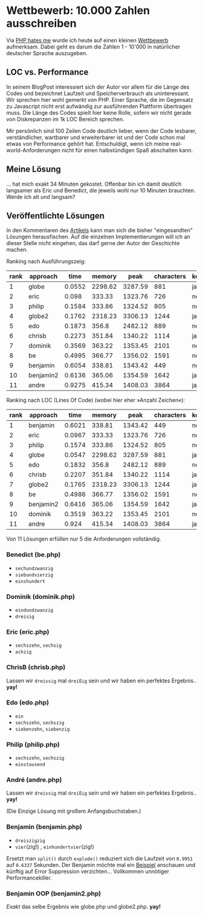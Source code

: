 # Wettbewerb: 10.000 Zahlen ausschreiben

Via [PHP hates me](http://www.phphatesme.com/blog/php/wettbewerb-10-000-zahlen-ausschreiben/) wurde ich heute auf einen kleinen [Wettbewerb](http://www.phpgangsta.de/wettbewerb-10-000-zahlen-ausschreiben) aufmerksam. Dabei geht es darum die Zahlen 1 - 10'000 in natürlicher deutscher Sprache auszugeben.


## LOC vs. Performance

In seinem BlogPost interessiert sich der Autor vor allem für die Länge des Codes und bezeichnet Laufzeit und Speicherverbrauch als uninteressant. Wir sprechen hier wohl gemerkt von PHP. Einer Sprache, die im Gegensatz zu Javascript nicht erst aufwändig zur ausführenden Plattform übertragen muss. Die Länge des Codes spielt hier keine Rolle, sofern wir nicht gerade von Diskrepanzen im 1k LOC Bereich sprechen.

Mir persönlich sind 100 Zeilen Code deutlich lieber, wenn der Code lesbarer, verständlicher, wartbarer und erweiterbarer ist und der Code schon mal etwas von Performance gehört hat. Entschuldigt, wenn ich meine real-world-Anforderungen nicht für einen halbstündigen Spaß abschalten kann.


## Meine Lösung

… hat mich exakt 34 Minuten gekostet. Offenbar bin ich damit deutlich langsamer als Eric und Benedict, die jeweils wohl nur 10 Minuten brauchten. Werde ich alt und langsam? 


## Veröffentlichte Lösungen 

In den Kommentaren des [Artikels](http://www.phpgangsta.de/wettbewerb-10-000-zahlen-ausschreiben) kann man sich die bisher "eingesandten" Lösungen herausfischen. Auf die einzelnen Implementierungen will ich an dieser Stelle nicht eingehen, das darf gerne der Autor der Geschichte machen.

Ranking nach Ausführungszeig:

rank | approach | time | memory | peak | characters | korrekt  
-----|----------|------|--------|------|------------|---------
1 | globe | 0.0552 | 2298.62 | 3287.59 | 881 | ja
2 | eric | 0.098 | 333.33 | 1323.76 | 726 | nein
3 | philip | 0.1584 | 333.86 | 1324.52 | 805 | nein
4 | globe2 | 0.1762 | 2318.23 | 3306.13 | 1244 | ja
5 | edo | 0.1873 | 356.8 | 2482.12 | 889 | nein
6 | chrisb | 0.2273 | 351.84 | 1340.22 | 1114 | ja
7 | dominik | 0.3569 | 363.22 | 1353.45 | 2101 | nein
8 | be | 0.4995 | 366.77 | 1356.02 | 1591 | nein
9 | benjamin | 0.6054 | 338.81 | 1343.42 | 449 | nein
10 | benjamin2 | 0.6136 | 365.06 | 1354.59 | 1642 | ja
11 | andre | 0.9275 | 415.34 | 1408.03 | 3864 | ja

Ranking nach LOC (Lines Of Code) (wobei hier eher »Anzahl Zeichen«):

rank | approach | time | memory | peak | characters | korrekt  
-----|---------|------|--------|------|------------|---------
1 | benjamin | 0.6021 | 338.81 | 1343.42 | 449 | nein
2 | eric | 0.0967 | 333.33 | 1323.76 | 726 | nein
3 | philip | 0.1574 | 333.86 | 1324.52 | 805 | nein
4 | globe | 0.0547 | 2298.62 | 3287.59 | 881 | ja
5 | edo | 0.1832 | 356.8 | 2482.12 | 889 | nein
6 | chrisb | 0.2207 | 351.84 | 1340.22 | 1114 | ja
7 | globe2 | 0.1765 | 2318.23 | 3306.13 | 1244 | ja
8 | be | 0.4986 | 366.77 | 1356.02 | 1591 | nein
9 | benjamin2 | 0.6416 | 365.06 | 1354.59 | 1642 | ja
10 | dominik | 0.3519 | 363.22 | 1353.45 | 2101 | nein
11 | andre | 0.924 | 415.34 | 1408.03 | 3864 | ja

Von 11 Lösungen erfüllen nur 5 die Anforderungen vollständig.

### Benedict (be.php)

* <code>sechundzwanzig</code>
* <code>siebundvierzig</code>
* <code>einshundert</code>

### Dominik (dominik.php)

* <code>eindundzwanzig</code>
* <code>dreisig</code>

### Eric (eric.php)

* <code>sechszehn</code>, <code>sechsig</code>
* <code>achzig</code>

### ChrisB (chrisb.php)

Lassen wir <code>dreissig</code> mal <code>dreißig</code> sein und wir haben ein perfektes Ergebnis.. **yay!**

### Edo (edo.php)

* <code>ein</code>
* <code>sechszehn</code>, <code>sechszig</code>
* <code>siebenzehn</code>, <code>siebenzig</code>

### Philip (philip.php)

* <code>sechszehn</code>, <code>sechszig</code>
* <code>einstausend</code>

### André (andre.php)

Lassen wir <code>dreissig</code> mal <code>dreißig</code> sein und wir haben ein perfektes Ergebnis.. **yay!**

(Die Einzige Lösung mit großem Anfangsbuchstaben.)

### Benjamin (benjamin.php)

* <code>dreiszigzig</code>
* <code>vier</code>(zig!) , <code>einhundertvier</code>(zig!)

Ersetzt man <code>split()</code> durch <code>explode()</code> reduziert sich die Laufzeit von <code>0.9951</code> auf <code>0.6337</code> Sekunden. Der Benjamin möchte mal ein [Beispiel](https://gist.github.com/730197) anschauen und künftig auf Error Suppression verzichten… Vollkommen unnötiger Performancekiller.

### Benjamin OOP (benjamin2.php)

*Exakt* das selbe Ergebnis wie globe.php und globe2.php. **yay!**

